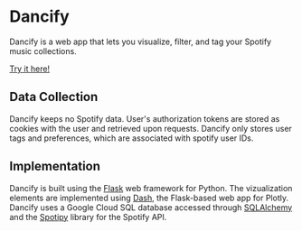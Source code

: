 # Dancify

Dancify is a web app that lets you visualize, filter, and tag your Spotify music collections.

[Try it here!](https://dancifydev.appspot.com/)

## Data Collection

Dancify keeps no Spotify data. User's authorization tokens are stored as cookies with the user and retrieved upon requests. Dancify only stores user tags and preferences, which are associated with spotify user IDs.

## Implementation

Dancify is built using the [Flask](http://flask.pocoo.org/) web framework for Python. The vizualization elements are implemented using [Dash](https://plot.ly/products/dash/), the Flask-based web app for Plotly. Dancify uses a Google Cloud SQL database accessed through [SQLAlchemy](https://docs.sqlalchemy.org/en/13/) and the [Spotipy](https://spotipy.readthedocs.io/en/latest/) library for the Spotify API.
